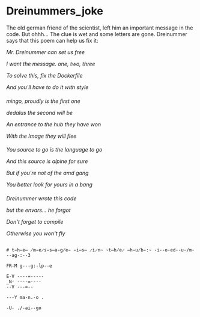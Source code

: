 # Dreinummers_joke

The old german friend of the scientist, left him an important message in the code. 
But ohhh... The clue is wet and some letters are gone.
Dreinummer says that this poem can help us fix it:

_Mr. Dreinummer can set us free_

_I want the message. one, two, three_

_To solve this, fix the Dockerfile_

_And you'll have to do it with style_

####

_mingo, proudly is the first one_

_dedalus the second will be_

_An entrance to the hub they have won_

_With the Image they will flee_

####

_You source to go is the language to go_

_And this source is alpine for sure_

_But if you're not of the amd gang_

_You better look for yours in a bang_

####

_Dreinummer wrote this code_

_but the envars... he forgot_

_Don't forget to compile_

_Otherwise you won't fly_

##

```
# t̵h̵e̶ ̸m̵e̷s̵s̶a̵g̸e̵ ̵i̶s̶ ̷i̷n̴ ̴t̶h̸e̷ ̶h̵u̸b̵:̴ -i--o-ed--u-/m---ag-:--3

FR-M g---g:-lp--e

E-V ----=-----
_N- ----=----
--V ---=--

---Y ma-n.-o .

-U- ./-ai--go
```
